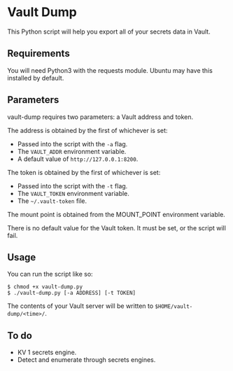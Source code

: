 # Vault Dump

This Python script will help you export all of your secrets data in Vault.

## Requirements

You will need Python3 with the requests module. Ubuntu may have this installed by default.

## Parameters

vault-dump requires two parameters: a Vault address and token.

The address is obtained by the first of whichever is set:

* Passed into the script with the `-a` flag.
* The `VAULT_ADDR` environment variable.
* A default value of `http://127.0.0.1:8200`.

The token is obtained by the first of whichever is set:

* Passed into the script with the `-t` flag.
* The `VAULT_TOKEN` environment variable.
* The `~/.vault-token` file.

The mount point is obtained from the MOUNT_POINT environment variable.

There is no default value for the Vault token. It must be set, or the script will fail.

## Usage

You can run the script like so:

    $ chmod +x vault-dump.py
    $ ./vault-dump.py [-a ADDRESS] [-t TOKEN]
    
The contents of your Vault server will be written to `$HOME/vault-dump/<time>/`.

## To do

* KV 1 secrets engine.
* Detect and enumerate through secrets engines.
